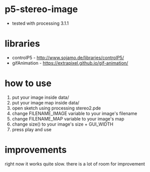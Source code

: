 # p5-stereo-image
* tested with processing 3.1.1

# libraries
* controlP5 - http://www.sojamo.de/libraries/controlP5/
* gifAnimation - https://extrapixel.github.io/gif-animation/

# how to use
1. put your image inside data/
2. put your image map inside data/
3. open sketch using processing stereo2.pde
4. change FILENAME_IMAGE variable to your image's filename
5. change FILENAME_MAP variable to your image's map 
6. change size() to your image's size + GUI_WIDTH
7. press play and use

# improvements
right now it works quite slow. there is a lot of room for improvement
